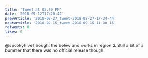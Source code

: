 ```yaml
---
title: 'Tweet at 05:20 PM'
date: '2018-09-12T17:20:42'
prevArticle: '2018-08-27_tweet-2018-08-27-17-34-44'
nextArticle: '2018-09-15_tweet-2018-09-15-11-38-15'
retweets: 0
likes: 0
---
```

@spookyhive I bought the below and works in region 2.
Still a bit of a bummer that there was no official release though.
